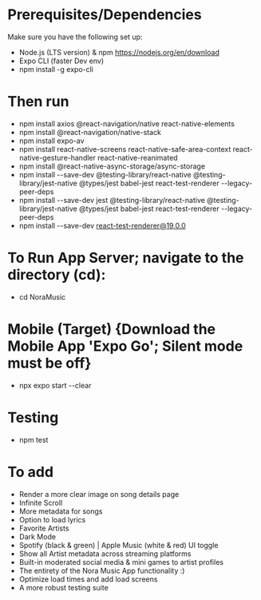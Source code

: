 # Prerequisites/Dependencies
Make sure you have the following set up:
+ Node.js (LTS version) & npm https://nodejs.org/en/download
+ Expo CLI (faster Dev env)
+ npm install -g expo-cli

# Then run
- npm install axios @react-navigation/native react-native-elements
- npm install @react-navigation/native-stack
- npm install expo-av
- npm install react-native-screens react-native-safe-area-context react-native-gesture-handler react-native-reanimated
-  npm install @react-native-async-storage/async-storage
- npm install --save-dev @testing-library/react-native @testing-library/jest-native @types/jest babel-jest react-test-renderer --legacy-peer-deps
- npm install --save-dev jest @testing-library/react-native @testing-library/jest-native @types/jest babel-jest react-test-renderer --legacy-peer-deps
- npm install --save-dev react-test-renderer@19.0.0

# To Run App Server; navigate to the directory (cd):
- cd NoraMusic
# Mobile (Target) {Download the Mobile App 'Expo Go'; Silent mode must be off}
- npx expo start --clear


# Testing
- npm test

# To add 
- Render a more clear image on song details page 
- Infinite Scroll
- More metadata for songs
- Option to load lyrics 
- Favorite Artists
- Dark Mode
- Spotify (black & green) | Apple Music (white & red)
UI toggle 
- Show all Artist metadata across streaming platforms
- Built-in moderated social media & mini games to artist profiles
- The entirety of the Nora Music App functionality :)
- Optimize load times and add load screens
- A more robust testing suite
